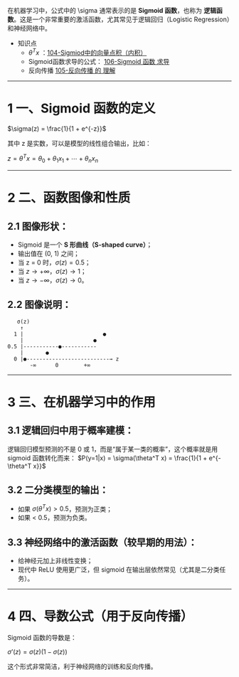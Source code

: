 在机器学习中，公式中的 \sigma 通常表示的是 **Sigmoid 函数**，也称为 **逻辑函数**。这是一个非常重要的激活函数，尤其常见于逻辑回归（Logistic Regression）和神经网络中。

+ 知识点
	+ $\theta^T x$ ：[104-Sigmiod中的向量点积（内积）](104-Sigmiod中的向量点积（内积）.md)
	+ Sigmoid函数求导的公式： [106-Sigmoid 函数 求导](106-Sigmoid%20函数%20求导.md)
	+ 反向传播 [105-反向传播 的 理解](105-反向传播%20的%20理解.md)

---

# 1 **一、Sigmoid 函数的定义**

$\sigma(z) = \frac{1}{1 + e^{-z}}$

其中 z 是实数，可以是模型的线性组合输出，比如：

$z = \theta^T x = \theta_0 + \theta_1 x_1 + \cdots + \theta_n x_n$

---

# 2 **二、函数图像和性质**

## 2.1 **图像形状：**

- Sigmoid 是一个 **S 形曲线（S-shaped curve）**；
- 输出值在 (0, 1) 之间；
- 当 z = 0 时，$\sigma(z) = 0.5$；
- 当 $z \to +\infty，\sigma(z) \to 1$；
- 当 $z \to -\infty，\sigma(z) \to 0$。

## 2.2 **图像说明：**

```
   σ(z)
    ↑
  1 |                         ●
    |                      ●
0.5 |-----------●-----------
    |       ●
  0 |●--------------------------→ z
       -∞      0        +∞
```

---

# 3 **三、在机器学习中的作用**

## 3.1 逻辑回归中用于概率建模：
逻辑回归模型预测的不是 0 或 1，而是“属于某一类的概率”，这个概率就是用 sigmoid 函数转化而来：
$P(y=1|x) = \sigma(\theta^T x) = \frac{1}{1 + e^{-\theta^T x}}$

## 3.2 二分类模型的输出：

- 如果 $\sigma(\theta^T x) > 0.5$，预测为正类；
- 如果 < 0.5，预测为负类。

## 3.3 神经网络中的激活函数（较早期的用法）：

- 给神经元加上非线性变换；
- 现代中 ReLU 使用更广泛，但 sigmoid 在输出层依然常见（尤其是二分类任务）。

---

# 4 **四、导数公式（用于反向传播）**
Sigmoid 函数的导数是：

$\sigma’(z) = \sigma(z)(1 - \sigma(z))$

这个形式非常简洁，利于神经网络的训练和反向传播。
